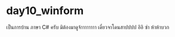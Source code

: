 # day10_winform

เป็นการบ้าน ภาษา C# ครับ มิต้องมาดูจ้าาาาาาาา เดี๋ยวจาโดนสาปปปป อิอิ ซ่า ห้าห้าบวก
